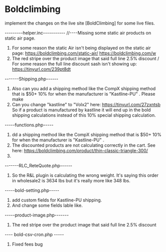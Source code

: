 # Boldclimbing
implement the changes on the live site [BoldClimbing] for some live files.



---------helper.inc-----------
//----Missing some static air products on static air page.
1. For some reason the static Air isn't being displayed on the static air page: https://boldclimbing.com/static-air/ https://boldclimbing.com/w
2. The red stripe over the product image that said full line 2.5% discount / For some reason the full line discount sash isn't showing up: https://tinyurl.com/239pt8dt

-------Shipping.php------

1. Also can you add a shipping method like the CompX shipping method that is $50+ 10% for when the manufacturer is "Kastline-PU" . Please make
2. Can you change "kastline" to "Volx2" here: https://tinyurl.com/27zxntsb So if a product is manufactured by kastline it will end up in the bold shipping calculations instead of this 10% special shipping calculation.


-----functions.php-----
1. dd a shipping method like the CompX shipping method that is $50+ 10% for when the manufacturer is "Kastline-PU" .
2. The discounted products are not calculating correctly in the cart. See here: https://boldclimbing.com/product/thin-classic-triangle-300/
3.


-------RLC_ReteQuote.php------
1. So the R&L plugin is calculating the wrong weight. It's saying this order in wholesale2 is 3634 lbs but it's really more like 348 lbs.

-----bold-setting.php-----
1. add custom fields for Kastline-PU shipping.
2. And change some fields lable like.


-----product-image.php-------
1. The red stripe over the product image that said full line 2.5% discount

---- bold-csv-cron.php -----
1. Fixed fees bug

